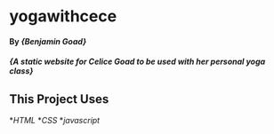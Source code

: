 # yogawithcece

#### By _**{Benjamin Goad}**_

#### _{A static website for Celice Goad to be used with her personal yoga class}_

## This Project Uses
*_HTML_
*_CSS_
*_javascript_